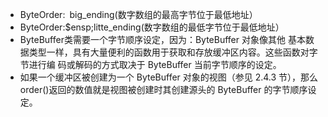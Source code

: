 * ByteOrder:&ensp;big_ending(数字数组的最高字节位于最低地址）
* ByteOrder:$ensp;litte_ending(数字数组的最低字节位于最低地址）
* ByteBuffer类需要一个字节顺序设定，因为：ByteBuffer 对象像其他
基本数据类型一样，具有大量便利的函数用于获取和存放缓冲区内容。这些函数对字节进行编
码或解码的方式取决于 ByteBuffer 当前字节顺序的设定。
* 如果一个缓冲区被创建为一个 ByteBuffer 对象的视图（参见 2.4.3 节），那么
order()返回的数值就是视图被创建时其创建源头的 ByteBuffer 的字节顺序设定。
